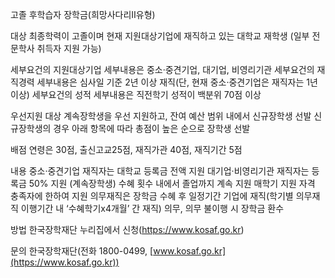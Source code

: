 고졸 후학습자 장학금(희망사다리Ⅱ유형)

대상
 최종학력이 고졸이며 현재 지원대상기업에 재직하고 있는 대학교 재학생 (일부 전문학사 취득자 지원 가능)

 세부요건의 지원대상기업 세부내용은 중소·중견기업, 대기업, 비영리기관
 세부요건의 재직경력 세부내용은 심사일 기준 2년 이상 재직(단, 현재 중소·중견기업은 재직자는 1년 이상)
 세부요건의 성적 세부내용은 직전학기 성적이 백분위 70점 이상

 우선지원 대상
   계속장학생을 우선 지원하고, 잔여 예산 범위 내에서 신규장학생 선발
   신규장학생의 경우 아래 항목에 따라 총점이 높은 순으로 장학생 선발

 배점
   연령은 30점, 출신고교25점, 재직가관 40점, 재직기간 5점

내용
 중소·중견기업 재직자는 대학교 등록금 전액 지원
 대기업·비영리기관 재직자는 등록금 50% 지원
   (계속장학생) 수혜 횟수 내에서 졸업까지 계속 지원
   매학기 지원 자격 충족자에 한하여 지원
   의무재직은 장학금 수혜 후 일정기간 기업에 재직(학기별 의무재직 이행기간 내 ‘수혜학기x4개월’ 간 재직) 의무, 의무 불이행 시 장학금 환수 

방법
 한국장학재단 누리집에서 신청(https://www.kosaf.go.kr)

문의
 한국장학재단(전화 1800-0499, [www.kosaf.go.kr](https://www.kosaf.go.kr))
